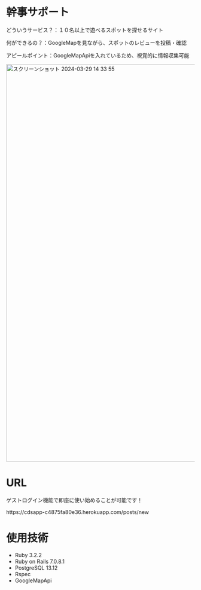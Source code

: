 <h1>幹事サポート</h1>
<p>どういうサービス？：１０名以上で遊べるスポットを探せるサイト</p>
<p>何ができるの？：GoogleMapを見ながら、スポットのレビューを投稿・確認</p>
<p>アピールポイント：GoogleMapApiを入れているため、視覚的に情報収集可能</p>

<img width="1063" alt="スクリーンショット 2024-03-29 14 33 55" src="https://github.com/yuta-shimotsuji/cdsapp/assets/142209347/44a4782d-60b3-4c99-8ff0-820a4722beae">

<h1>URL</h1>
<p>ゲストログイン機能で即座に使い始めることが可能です！</p>
<a>https://cdsapp-c4875fa80e36.herokuapp.com/posts/new</a>

<h1>使用技術</h1>
<ul>
  <li>Ruby 3.2.2</li>
  <li>Ruby on Rails 7.0.8.1</li>
  <li>PostgreSQL 13.12</li>
  <li>Rspec</li>
  <li>GoogleMapApi</li>
</ul>
